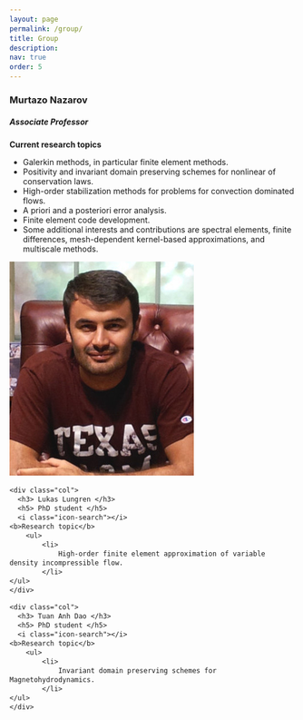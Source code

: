 ```yaml
---
layout: page
permalink: /group/
title: Group
description: 
nav: true
order: 5
---
```


<article>
  <div class="row">
    <div class="col">
      <h3> Murtazo Nazarov </h3>
      <h5> Associate Professor </h5>
      <i class="icon-search"></i>
	<b>Current research topics</b>
	    <ul>
	    	<li>
	    	    Galerkin methods, in particular finite element methods.
	    	</li>
	    	<li>
	    	Positivity and invariant domain preserving schemes for nonlinear of conservation laws.
	    	</li>
	    	<li>
	    	High-order stabilization methods for problems for convection dominated flows.
	    	</li>
	    	<li>
	    	A priori and a posteriori error analysis.
	    	</li>
	    	<li>
	    	Finite element code development.
	    	</li>
	    	<li>
	    	Some additional interests and contributions are spectral elements, finite differences, mesh-dependent kernel-based approximations, and multiscale methods.
	    	</li>
	</ul>
    </div>
      <div class="profile col-3">
          <img class="img-fluid z-depth-4 rounded" src="/assets/img/pic2_small.jpg">
      </div>
  </div>

	
    <div class="col">
      <h3> Lukas Lungren </h3>
      <h5> PhD student </h5>
      <i class="icon-search"></i>
	<b>Research topic</b>
	    <ul>
	    	<li>
	    	    High-order finite element approximation of variable density incompressible flow.
	    	</li>
	</ul>
    </div>
  </div>

    <div class="col">
      <h3> Tuan Anh Dao </h3>
      <h5> PhD student </h5>
      <i class="icon-search"></i>
	<b>Research topic</b>
	    <ul>
	    	<li>
	    	    Invariant domain preserving schemes for Magnetohydrodynamics.
	    	</li>
	</ul>
    </div>
  </div>


 </div>

</article>

